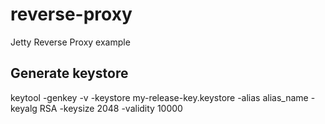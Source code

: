 # reverse-proxy
Jetty Reverse Proxy example


## Generate keystore

keytool -genkey -v -keystore my-release-key.keystore -alias alias_name -keyalg RSA -keysize 2048 -validity 10000
